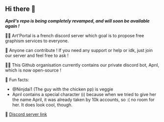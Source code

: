 ## Hi there 👋

<b><i>April's repo is being completely revamped, and will soon be available again !</i></b>

<p/>🙋‍♀️ Art'Portal is a french discord server which goal is to propose free graphism services to everyone.
<p/>🌈 Anyone can contribute ! If you need any support or help or idk, just join our server and feel free to ask !
<p/>👩‍💻 This Github organisation currently contains our private discord bot, Aprıl, which is now open-source !
<p/>🍿 Fun facts:
<ul>
  <li>@Ninjdai1 (The guy with the chicken pp) is veggie</li>
  <li>Aprıl contains a special character (ı) because when we tried to give her the name April, it was already taken by 10k accounts, so :( no room for her. It does look cool, though.</li>
 </ul>
<p/>🧙 <a href="https://discord.gg/graphisme" target="_blank">Discord server link</a>

